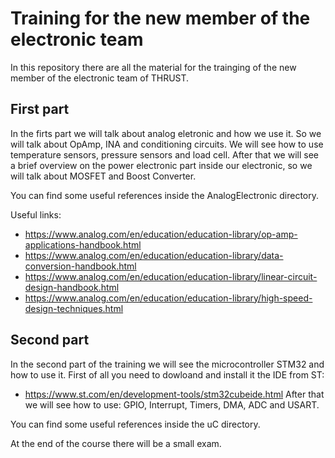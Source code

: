 # Training for the new member of the electronic team

In this repository there are all the material for the trainging of the new member of the electronic team of THRUST.

## First part
In the firts part we will talk about analog eletronic and how we use it. So we will talk about OpAmp, INA and conditioning circuits. We will see how to use temperature sensors, pressure sensors and load cell.
After that we will see a brief overview on the power electronic part inside our electronic, so we will talk about MOSFET and Boost Converter.

You can find some useful references inside the AnalogElectronic directory.

Useful links:
- https://www.analog.com/en/education/education-library/op-amp-applications-handbook.html
- https://www.analog.com/en/education/education-library/data-conversion-handbook.html
- https://www.analog.com/en/education/education-library/linear-circuit-design-handbook.html
- https://www.analog.com/en/education/education-library/high-speed-design-techniques.html

## Second part
In the second part of the training we will see the microcontroller STM32 and how to use it.
First of all you need to dowloand and install it the IDE from ST:
 - https://www.st.com/en/development-tools/stm32cubeide.html
After that we will see how to use: GPIO, Interrupt, Timers, DMA, ADC and USART.

You can find some useful references inside the uC directory.

At the end of the course there will be a small exam.
